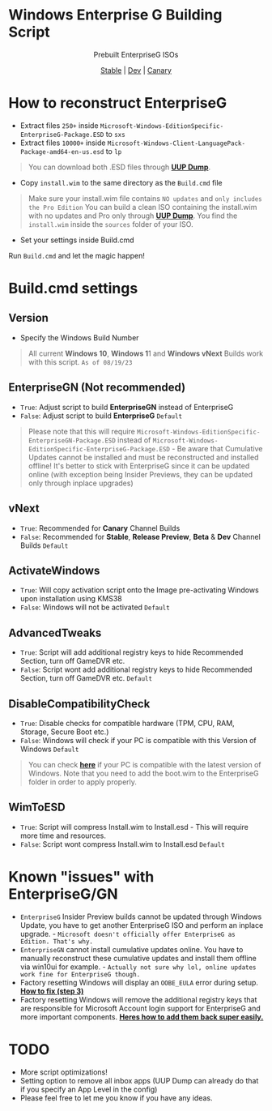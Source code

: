 # Windows Enterprise G Building Script

<p align="center">
  <a>Prebuilt EnterpriseG ISOs</a>
</p>

<p align="center">
  <a href="https://drive.google.com/file/d/1eKrBLz8A1-M0C4OZ3eb2yRONASiTvx5h/view?usp=sharing">Stable</a> | <a href="https://drive.google.com/file/d/1SNct2pJR2Vc9K4ZqCHeAK2d1XX2zkwZy/view?usp=sharing">Dev</a> | <a href="https://drive.google.com/file/d/1UES5If49Gw678M7sPJtG3Jsf3ByM_3Mp/view?usp=sharing">Canary</a>
</p>

# How to reconstruct EnterpriseG

- Extract files `250+` inside `Microsoft-Windows-EditionSpecific-EnterpriseG-Package.ESD` to `sxs`
- Extract files `10000+` inside `Microsoft-Windows-Client-LanguagePack-Package-amd64-en-us.esd` to `lp`

> You can download both .ESD files through **[UUP Dump](https://uupdump.net)**.

- Copy `install.wim` to the same directory as the `Build.cmd` file
> Make sure your install.wim file contains `NO updates` and `only includes the Pro Edition` You can build a clean ISO containing the install.wim with no updates and Pro only through **[UUP Dump](https://uupdump.net)**. You find the `install.wim` inside the `sources` folder of your ISO.

- Set your settings inside Build.cmd

Run `Build.cmd` and let the magic happen!

# Build.cmd settings

## Version

- Specify the Windows Build Number
> All current **Windows 10**, **Windows 1**1 and **Windows vNext** Builds work with this script. `As of 08/19/23`

## EnterpriseGN (Not recommended)

- `True`: Adjust script to build **EnterpriseGN** instead of EnterpriseG
- `False`: Adjust script to build **EnterpriseG** `Default`

> Please note that this will require `Microsoft-Windows-EditionSpecific-EnterpriseGN-Package.ESD` instead of `Microsoft-Windows-EditionSpecific-EnterpriseG-Package.ESD` - Be aware that Cumulative Updates cannot be installed and must be reconstructed and installed offline! It's better to stick with EnterpriseG since it can be updated online (with exception being Insider Previews, they can be updated only through inplace upgrades)

## vNext

- `True`: Recommended for **Canary** Channel Builds
- `False`: Recommended for **Stable**, **Release Preview**, **Beta** & **Dev** Channel Builds `Default`

## ActivateWindows

- ```True```: Will copy activation script onto the Image pre-activating Windows upon installation using KMS38
- ```False```: Windows will not be activated ```Default```

## AdvancedTweaks 

- `True`: Script will add additional registry keys to hide Recommended Section, turn off GameDVR etc.
- `False`: Script wont add additional registry keys to hide Recommended Section, turn off GameDVR etc. `Default`

## DisableCompatibilityCheck

- `True`: Disable checks for compatible hardware (TPM, CPU, RAM, Storage, Secure Boot etc.)
- `False`: Windows will check if your PC is compatible with this Version of Windows `Default`

> You can check **[here](https://learn.microsoft.com/en-us/windows/whats-new/windows-11-requirements)** if your PC is compatible with the latest version of Windows. Note that you need to add the boot.wim to the EnterpriseG folder in order to apply properly.

## WimToESD 

- `True`: Script will compress Install.wim to Install.esd - This will require more time and resources.
- `False`: Script wont compress Install.wim to Install.esd `Default`

# Known "issues" with EnterpriseG/GN
- `EnterpriseG` Insider Preview builds cannot be updated through Windows Update, you have to get another EnterpriseG ISO and perform an inplace upgrade. - `Microsoft doesn't officially offer EnterpriseG as Edition. That's why.`
- `EnterpriseGN` cannot install cumulative updates online. You have to manually reconstruct these cumulative updates and install them offline via win10ui for example. - `Actually not sure why lol, online updates work fine for EnterpriseG though.`
- Factory resetting Windows will display an `OOBE_EULA` error during setup. **[How to fix (step 3)](https://www.howto-connect.com/fix-oobeeula-error-something-went-wrong-windows-10-or-11/)**
- Factory resetting Windows will remove the additional registry keys that are responsible for Microsoft Account login support for EnterpriseG and more important components. **[Heres how to add them back super easily.](https://pastebin.com/ye0ZyPcu)**

# TODO
- More script optimizations!
- Setting option to remove all inbox apps (UUP Dump can already do that if you specify an App Level in the config)
- Please feel free to let me you know if you have any ideas.

